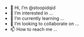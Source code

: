 - 👋 Hi, I’m @stoopidqid
- 👀 I’m interested in ...
- 🌱 I’m currently learning ...
- 💞️ I’m looking to collaborate on ...
- 📫 How to reach me ...

<!---
stoopidqid/stoopidqid is a ✨ special ✨ repository because its `README.md` (this file) appears on your GitHub profile.
You can click the Preview link to take a look at your changes.
--->
